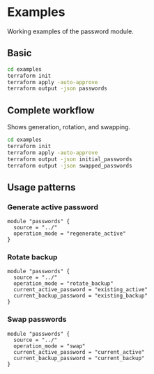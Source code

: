 # Examples

Working examples of the password module.

## Basic

```bash
cd examples
terraform init
terraform apply -auto-approve
terraform output -json passwords
```

## Complete workflow

Shows generation, rotation, and swapping.

```bash
cd examples
terraform init
terraform apply -auto-approve
terraform output -json initial_passwords
terraform output -json swapped_passwords
```

## Usage patterns

### Generate active password
```hcl
module "passwords" {
  source = "../"
  operation_mode = "regenerate_active"
}
```

### Rotate backup
```hcl
module "passwords" {
  source = "../"
  operation_mode = "rotate_backup"
  current_active_password = "existing_active"
  current_backup_password = "existing_backup"
}
```

### Swap passwords
```hcl
module "passwords" {
  source = "../"
  operation_mode = "swap"
  current_active_password = "current_active"
  current_backup_password = "current_backup"
}
```
